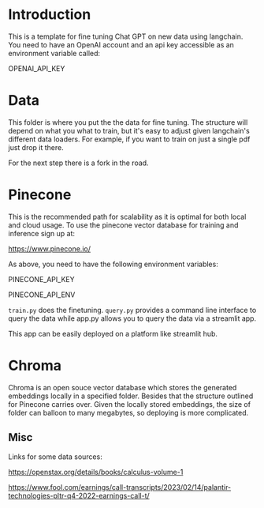# Introduction

This is a template for fine tuning Chat GPT on new data using langchain. You need to have an OpenAI account and an api key accessible as an environment variable called:

OPENAI_API_KEY

# Data

This folder is where you put the the data for fine tuning. The structure will depend on what you what to train, but it's easy to adjust given langchain's different data loaders. For example, if you want to train on just a single pdf just drop it there.

For the next step there is a fork in the road.

# Pinecone

This is the recommended path for scalability as it is optimal for both local and cloud usage. To use the pinecone vector database for training and inference sign up at:

https://www.pinecone.io/

As above, you need to have the following environment variables:

PINECONE_API_KEY

PINECONE_API_ENV

`train.py` does the finetuning. `query.py` provides a command line interface to query the data while app.py allows you to query the data via a streamlit app.

This app can be easily deployed on a platform like streamlit hub.

# Chroma

Chroma is an open souce vector database which stores the generated embeddings locally in a specified folder. Besides that the structure outlined for Pinecone carries over. Given the locally stored embeddings, the size of folder can balloon to many megabytes, so deploying is more complicated.

## Misc

Links for some data sources:

https://openstax.org/details/books/calculus-volume-1

https://www.fool.com/earnings/call-transcripts/2023/02/14/palantir-technologies-pltr-q4-2022-earnings-call-t/

